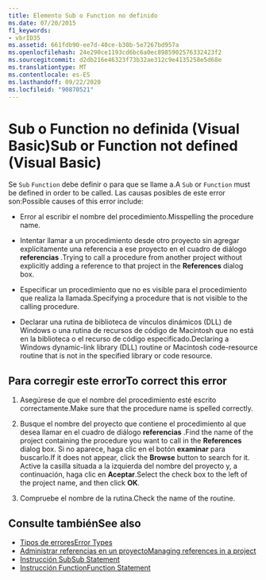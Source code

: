 ```yaml
---
title: Elemento Sub o Function no definido
ms.date: 07/20/2015
f1_keywords:
- vbrID35
ms.assetid: 661fdb90-ee7d-40ce-b30b-5e7267bd957a
ms.openlocfilehash: 24e290ce1193cd6bc6a0ec8985902576332423f2
ms.sourcegitcommit: d2db216e46323f73b32ae312c9e4135258e5d68e
ms.translationtype: MT
ms.contentlocale: es-ES
ms.lasthandoff: 09/22/2020
ms.locfileid: "90870521"
---
```

# <a name="sub-or-function-not-defined-visual-basic"></a><span data-ttu-id="78a42-102">Sub o Function no definida (Visual Basic)</span><span class="sxs-lookup"><span data-stu-id="78a42-102">Sub or Function not defined (Visual Basic)</span></span>

<span data-ttu-id="78a42-103">Se `Sub` `Function` debe definir o para que se llame a.</span><span class="sxs-lookup"><span data-stu-id="78a42-103">A `Sub` or `Function` must be defined in order to be called.</span></span> <span data-ttu-id="78a42-104">Las causas posibles de este error son:</span><span class="sxs-lookup"><span data-stu-id="78a42-104">Possible causes of this error include:</span></span>  
  
- <span data-ttu-id="78a42-105">Error al escribir el nombre del procedimiento.</span><span class="sxs-lookup"><span data-stu-id="78a42-105">Misspelling the procedure name.</span></span>  
  
- <span data-ttu-id="78a42-106">Intentar llamar a un procedimiento desde otro proyecto sin agregar explícitamente una referencia a ese proyecto en el cuadro de diálogo **referencias** .</span><span class="sxs-lookup"><span data-stu-id="78a42-106">Trying to call a procedure from another project without explicitly adding a reference to that project in the **References** dialog box.</span></span>  
  
- <span data-ttu-id="78a42-107">Especificar un procedimiento que no es visible para el procedimiento que realiza la llamada.</span><span class="sxs-lookup"><span data-stu-id="78a42-107">Specifying a procedure that is not visible to the calling procedure.</span></span>  
  
- <span data-ttu-id="78a42-108">Declarar una rutina de biblioteca de vínculos dinámicos (DLL) de Windows o una rutina de recursos de código de Macintosh que no está en la biblioteca o el recurso de código especificado.</span><span class="sxs-lookup"><span data-stu-id="78a42-108">Declaring a Windows dynamic-link library (DLL) routine or Macintosh code-resource routine that is not in the specified library or code resource.</span></span>  
  
## <a name="to-correct-this-error"></a><span data-ttu-id="78a42-109">Para corregir este error</span><span class="sxs-lookup"><span data-stu-id="78a42-109">To correct this error</span></span>  
  
1. <span data-ttu-id="78a42-110">Asegúrese de que el nombre del procedimiento esté escrito correctamente.</span><span class="sxs-lookup"><span data-stu-id="78a42-110">Make sure that the procedure name is spelled correctly.</span></span>  
  
2. <span data-ttu-id="78a42-111">Busque el nombre del proyecto que contiene el procedimiento al que desea llamar en el cuadro de diálogo **referencias** .</span><span class="sxs-lookup"><span data-stu-id="78a42-111">Find the name of the project containing the procedure you want to call in the **References** dialog box.</span></span> <span data-ttu-id="78a42-112">Si no aparece, haga clic en el botón **examinar** para buscarlo.</span><span class="sxs-lookup"><span data-stu-id="78a42-112">If it does not appear, click the **Browse** button to search for it.</span></span> <span data-ttu-id="78a42-113">Active la casilla situada a la izquierda del nombre del proyecto y, a continuación, haga clic en **Aceptar**.</span><span class="sxs-lookup"><span data-stu-id="78a42-113">Select the check box to the left of the project name, and then click **OK**.</span></span>  
  
3. <span data-ttu-id="78a42-114">Compruebe el nombre de la rutina.</span><span class="sxs-lookup"><span data-stu-id="78a42-114">Check the name of the routine.</span></span>  
  
## <a name="see-also"></a><span data-ttu-id="78a42-115">Consulte también</span><span class="sxs-lookup"><span data-stu-id="78a42-115">See also</span></span>

- [<span data-ttu-id="78a42-116">Tipos de errores</span><span class="sxs-lookup"><span data-stu-id="78a42-116">Error Types</span></span>](../../programming-guide/language-features/error-types.md)
- [<span data-ttu-id="78a42-117">Administrar referencias en un proyecto</span><span class="sxs-lookup"><span data-stu-id="78a42-117">Managing references in a project</span></span>](/visualstudio/ide/managing-references-in-a-project)
- [<span data-ttu-id="78a42-118">Instrucción Sub</span><span class="sxs-lookup"><span data-stu-id="78a42-118">Sub Statement</span></span>](../statements/sub-statement.md)
- [<span data-ttu-id="78a42-119">Instrucción Function</span><span class="sxs-lookup"><span data-stu-id="78a42-119">Function Statement</span></span>](../statements/function-statement.md)
